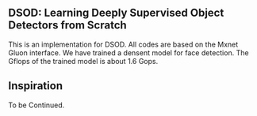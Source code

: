 ## DSOD: Learning Deeply Supervised Object Detectors from Scratch

This is an implementation for DSOD. All codes are based on the Mxnet Gluon interface.
We have trained a densent model for face detection. The Gflops of the trained model is
about 1.6 Gops.  

## Inspiration

To be Continued. 